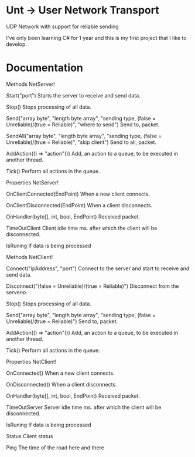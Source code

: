 # Unt -> User Network Transport

UDP Network with support for reliable sending

I've only been learning C# for 1 year and this is my first project that I like to develop.

# Documentation
Methods NetServer!
  
  Start("port") Starts the server to receive and send data.
    
  Stop() Stops processing of all data.
    
  Send("array byte", "length byte array", "sending type, (false = Unreliable)/(true = Reliable)", "where to send") Send to, packet.
    
  SendAll("array byte", "length byte array", "sending type, (false = Unreliable)/(true = Reliable)", "skip client") Send to all, packet.
    
  AddAction(() => "action"()) Add, an action to a queue, to be executed in another thread.
    
  Tick() Perform all actions in the queue.
    
 Properties NetServer!
  
  OnClientConnected(EndPoint) When a new client connects.
    
  OnClientDisconnected(EndPoint) When a client disconnects.
    
  OnHandler(byte[], int, bool, EndPoint) Received packet.
    
  TimeOutClient Client idle time ms. after which the client will be disconnected.
    
  IsRuning If data is being processed
    
Methods NetClient!
  
  Connect("ipAddress", "port") Connect to the server and start to receive and send data.
    
  Disconnect("(false = Unreliable)/(true = Reliable)") Disconnect from the serverю.
    
  Stop() Stops processing of all data.
    
  Send("array byte", "length byte array", "sending type, (false = Unreliable)/(true = Reliable)") Send to, packet.
    
  AddAction(() => "action"()) Add, an action to a queue, to be executed in another thread.
    
  Tick() Perform all actions in the queue.
    
Properties NetClient!
  
  OnConnected() When a new client connects.
    
  OnDisconnected() When a client disconnects.
    
  OnHandler(byte[], int, bool, EndPoint) Received packet.
    
  TimeOutServer Server idle time ms. after which the client will be disconnected.
    
  IsRuning If data is being processed
    
  Status Client status
   
  Ping The time of the road here and there
